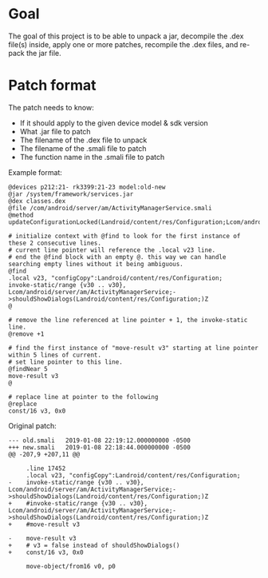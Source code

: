 # Goal

The goal of this project is to be able to unpack a jar, decompile the .dex
file(s) inside, apply one or more patches, recompile the .dex files, and
re-pack the jar file.

# Patch format

The patch needs to know:

- If it should apply to the given device model & sdk version
- What .jar file to patch
- The filename of the .dex file to unpack
- The filename of the .smali file to patch
- The function name in the .smali file to patch

Example format:

```
@devices p212:21- rk3399:21-23 model:old-new
@jar /system/framework/services.jar
@dex classes.dex
@file /com/android/server/am/ActivityManagerService.smali
@method updateConfigurationLocked(Landroid/content/res/Configuration;Lcom/android/server/am/ActivityRecord;ZZ)Z

# initialize context with @find to look for the first instance of these 2 consecutive lines.
# current line pointer will reference the .local v23 line.
# end the @find block with an empty @. this way we can handle searching empty lines without it being ambiguous.
@find
.local v23, "configCopy":Landroid/content/res/Configuration;
invoke-static/range {v30 .. v30}, Lcom/android/server/am/ActivityManagerService;->shouldShowDialogs(Landroid/content/res/Configuration;)Z
@

# remove the line referenced at line pointer + 1, the invoke-static line.
@remove +1

# find the first instance of "move-result v3" starting at line pointer within 5 lines of current. 
# set line pointer to this line.
@findNear 5
move-result v3
@

# replace line at pointer to the following
@replace
const/16 v3, 0x0
```

Original patch:

```
--- old.smali	2019-01-08 22:19:12.000000000 -0500
+++ new.smali	2019-01-08 22:18:44.000000000 -0500
@@ -207,9 +207,11 @@

     .line 17452
     .local v23, "configCopy":Landroid/content/res/Configuration;
-    invoke-static/range {v30 .. v30}, Lcom/android/server/am/ActivityManagerService;->shouldShowDialogs(Landroid/content/res/Configuration;)Z
+    #invoke-static/range {v30 .. v30}, Lcom/android/server/am/ActivityManagerService;->shouldShowDialogs(Landroid/content/res/Configuration;)Z
+    #move-result v3

-    move-result v3
+    # v3 = false instead of shouldShowDialogs()
+    const/16 v3, 0x0

     move-object/from16 v0, p0

```